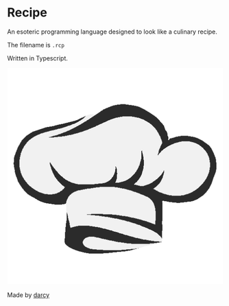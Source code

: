 # Recipe

An esoteric programming language designed to look like a culinary recipe.

The filename is `.rcp`

Written in Typescript.

![Chef's hat (logo)](./image/icon.png)

Made by [darcy](https://github.com/darccyy)